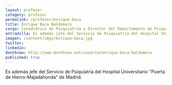 ```yaml
---
layout: profesor
category: profesor
permalink: /profesor/enrique-baca
title: Enrique Baca Baldomero
cargo: Catedrático de Psiquiatría y Director del Departamento de Psiquiatría de la Universidad Autónoma de Madrid
entradilla: Es además jefe del Servicio de Psiquiatría del Hospital Universitario "Puerta de Hierro-Majadahonda" de Madrid.
imagen: /content/imgs/enrique-baca.jpg
twitter:
linkedin:
dontknow: http://www.dontknow.net/usuario/enrique-baca-baldomero
published: true
---
```

Es además jefe del Servicio de Psiquiatría del Hospital Universitario "Puerta de Hierro-Majadahonda" de Madrid.

